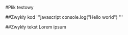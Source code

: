 #Plik testowy


##Zwykły kod
'''javascript
console.log("Hello world")
'''

##Zwykły tekst
Lorem ipsum
